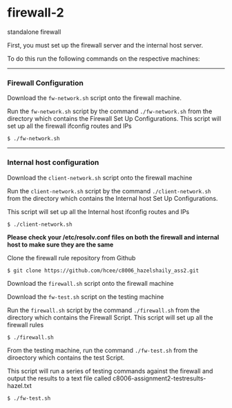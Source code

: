 # firewall-2
standalone firewall

First, you must set up the firewall server and the internal host server.

To do this run the following commands on the respective machines:

------------------
### Firewall Configuration

Download the `fw-network.sh` script onto the firewall machine.

Run the `fw-network.sh` script by the command `./fw-network.sh` from the directory which contains the Firewall Set Up Configurations.
This script will set up all the firewall ifconfig routes and IPs

```
$ ./fw-network.sh
```

----------------------
### Internal host configuration

Download the `client-network.sh` script onto the firewall machine

Run the `client-network.sh` script by the command `./client-network.sh` from the directory which contains the Internal host Set Up Configurations.

This script will set up all the Internal host ifconfig routes and IPs

```
$ ./client-network.sh
```

**Please check your /etc/resolv.conf files on both the firewall and internal host to make sure they are the same**

Clone the firewall rule repository from Github
```
$ git clone https://github.com/hcee/c8006_hazelshaily_ass2.git
```

Download the `firewall.sh` script onto the firewall machine

Download the `fw-test.sh` script on the testing machine

Run the `firewall.sh` script by the command `./firewall.sh` from the directory which contains the Firewall Script.
This script will set up all the firewall rules

```
$ ./firewall.sh
```

From the testing machine, run the command `./fw-test.sh` from the diroectory which contains the test Script.

This script will run a series of testing commands against the firewall and output the results to a text file called c8006-assignment2-testresults-hazel.txt

```
$ ./fw-test.sh
```
